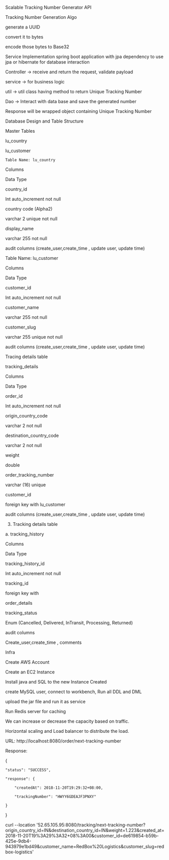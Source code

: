 Scalable Tracking Number Generator API 

Tracking Number Generation Algo 

generate a UUID  

convert it to bytes 

encode those bytes to Base32 

Service Implementation 
spring boot application with jpa dependency to use jpa or hibernate for database interaction 

 

Controller -> receive and return the request, validate payload 

service -> for business logic 

util -> util class having method to return Unique Tracking Number 

Dao -> Interact with data base and save the generated number 

Response will be wrapped object containing Unique Tracking Number 

 

 

 

Database Design and Table Structure 

Master Tables 

lu_country 

lu_customer 

 

	Table Name: lu_country 

Columns 

Data Type 

country_id 

Int auto_increment not null 

country code (Alpha2) 

varchar 2 unique not null 

display_name 

varchar 255 not null 

audit columns (create_user,create_time , update user, update time) 

 

 

Table Name: lu_customer 

Columns 

Data Type 

customer_id 

Int auto_increment not null 

customer_name 

varchar 255 not null 

customer_slug 

varchar 255 unique not null 

audit columns 
(create_user,create_time , update user, update time) 

 

 Tracing details table 

tracking_details  

Columns 

Data Type 

order_id 

Int auto_increment not null 

origin_country_code 

varchar 2 not null 

destination_country_code 

varchar 2 not null 

weight 

double 

order_tracking_number 

varchar (16) unique 

customer_id 

foreign key with lu_customer 

audit columns (create_user,create_time , update user, update time) 

 

 

 

 

 

3. Tracking details table 

a. tracking_history 

Columns 

Data Type 

tracking_history_id 

Int auto_increment not null 

tracking_id 

foreign key with  

order_details 

tracking_status 

Enum (Cancelled, Delivered, InTransit, Processing, Returned) 

audit columns 

Create_user,create_time , comments 

 

Infra 

Create AWS Account 

Create an EC2 Instance 

Install java and SQL to the new Instance Created 

create MySQL user, connect to workbench, Run all DDL and DML 

upload the jar file and run it as service 

Run Redis server for caching 

We can increase or decrease the capacity based on traffic. 

Horizontal scaling and Load balancer to distribute the load. 

 

URL: http://localhost:8080/order/next-tracking-number 

Response:  

{ 

    "status": "SUCCESS", 

    "response": { 

        "createdAt": 2018-11-20T19:29:32+08:00, 

        "trackingNumber": "HWYY6GDEAJF3PNXY" 

    } 

} 

 

curl --location '52.65.105.95:8080/tracking/next-tracking-number?origin_country_id=IN&destination_country_id=IN&weight=1.223&created_at=2018-11-20T19%3A29%3A32+08%3A00&customer_id=de619854-b59b-425e-9db4-943979e1bd49&customer_name=RedBox%20Logistics&customer_slug=redbox-logistics'
